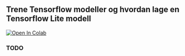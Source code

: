 ## Trene Tensorflow modeller og hvordan lage en Tensorflow Lite modell

[![Open In Colab](https://colab.research.google.com/assets/colab-badge.svg)](https://colab.research.google.com/github/knowit/esp32-intro/blob/master/Leksjoner/NevraltNettverkInferens/sin_model_tflite.ipynb)

### TODO
